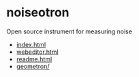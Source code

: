 # noiseotron

Open source instrument for measuring noise

 - [index.html](index.html)
 - [webeditor.html](webeditor.html)
 - [readme.html](readme.html)
 - [geometron/](geometron/)